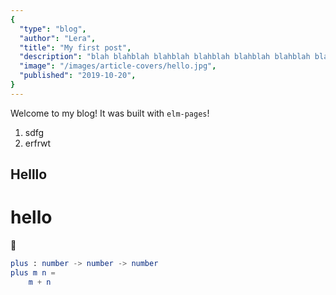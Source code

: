 ```yaml
---
{
  "type": "blog",
  "author": "Lera",
  "title": "My first post",
  "description": "blah blahblah blahblah blahblah blahblah blahblah blahblah blahblah blahblah blahblah blah",
  "image": "/images/article-covers/hello.jpg",
  "published": "2019-10-20",
}
---
```


Welcome to my blog! It was built with `elm-pages`!

1. sdfg
2. erfrwt

## Helllo

# hello

🦄


```elm
plus : number -> number -> number
plus m n =
    m + n
```